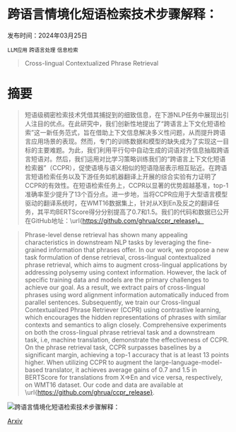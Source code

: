 # 跨语言情境化短语检索技术步骤解释：

发布时间：2024年03月25日

`LLM应用` `跨语言处理` `信息检索`

> Cross-lingual Contextualized Phrase Retrieval

# 摘要

> 短语级稠密检索技术凭借其捕捉到的细致信息，在下游NLP任务中展现出引人注目的优点。在此研究中，我们创新性地提出了“跨语言上下文化短语检索”这一新任务范式，旨在借助上下文信息解决多义性问题，从而提升跨语言应用场景的表现。然而，专门的训练数据和模型的缺失成为了实现这一目标的主要难题。为此，我们利用平行句中自动生成的词语对齐信息抽取跨语言短语对。然后，我们运用对比学习策略训练我们的“跨语言上下文化短语检索器”（CCPR），促使语境与语义相似的短语隐层表示相互贴近。在跨语言短语检索任务以及下游任务如机器翻译上开展的综合实验有力证明了CCPR的有效性。在短语检索任务上，CCPR以显著的优势超越基准，top-1准确率至少提升了13个百分点。进一步地，当将CCPR应用于大型语言模型驱动的翻译系统时，在WMT16数据集上，针对从X到En及反之的翻译任务，其平均BERTScore得分分别提高了0.7和1.5。我们的代码和数据已公开在GitHub地址：\url{https://github.com/ghrua/ccpr_release}。

> Phrase-level dense retrieval has shown many appealing characteristics in downstream NLP tasks by leveraging the fine-grained information that phrases offer. In our work, we propose a new task formulation of dense retrieval, cross-lingual contextualized phrase retrieval, which aims to augment cross-lingual applications by addressing polysemy using context information. However, the lack of specific training data and models are the primary challenges to achieve our goal. As a result, we extract pairs of cross-lingual phrases using word alignment information automatically induced from parallel sentences. Subsequently, we train our Cross-lingual Contextualized Phrase Retriever (CCPR) using contrastive learning, which encourages the hidden representations of phrases with similar contexts and semantics to align closely. Comprehensive experiments on both the cross-lingual phrase retrieval task and a downstream task, i.e, machine translation, demonstrate the effectiveness of CCPR. On the phrase retrieval task, CCPR surpasses baselines by a significant margin, achieving a top-1 accuracy that is at least 13 points higher. When utilizing CCPR to augment the large-language-model-based translator, it achieves average gains of 0.7 and 1.5 in BERTScore for translations from X=>En and vice versa, respectively, on WMT16 dataset. Our code and data are available at \url{https://github.com/ghrua/ccpr_release}.

![跨语言情境化短语检索技术步骤解释：](../../../paper_images/2403.16820/x1.png)

[Arxiv](https://arxiv.org/abs/2403.16820)